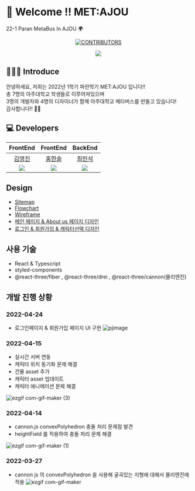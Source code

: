 
# 🤗 Welcome !! MET:AJOU

22-1 Paran MetaBus In AJOU 🌍

<div align=center>

[![CONTRIBUTORS](https://img.shields.io/badge/contributors-8-green.svg?style=flat-square)](https://github.com/AJOU-BEGINNER/P-1)

<a href="https://github.com/MET-AJOU/MET-AJOU/graphs/contributors">
  <img src="https://contrib.rocks/image?repo=MET-AJOU/MET-AJOU" />
</a>

</div>

## 🧑🏻‍💻 Introduce

안녕하세요, 저희는 2022년 1학기 파란학기 MET:AJOU 입니다!! <br/>
총 7명의 아주대학교 학생들로 이루어져있으며 <br/>
3명의 개발자와 4명의 디자이너가 함께 아주대학교 메타버스를 만들고 있습니다! <br/>
감사합니다!! 🙇🏻 <br/>

## 💻 Developers 

| FrontEnd   | FrontEnd | BackEnd  |
| :------: | :------: | :------: |
| [김영진](https://github.com/jin-Pro) | [홍한솔](https://github.com/Noelsky-code) | [최민석](https://github.com/MinShiGee) |
| <img src="https://github.com/jin-Pro.png" /> |<img src="https://github.com/Noelsky-code.png" /> | <img src="https://github.com/MinShiGee.png" /> | 


## Design 

- [Sitemap](https://www.figma.com/file/rRgoGRknJ6BySxUvKvRtV7/Jouniverse_Sitemap) 
- [Flowchart](https://www.figma.com/file/mK6e61UFKqispZScvYijFy/jouniverse_wireframe?node-id=0%3A1) 
- [Wireframe](https://www.figma.com/file/TNN7DsdqZFS0hmTOYzeN6Z/Simple-Virtual-reality-Landing-Page-(Community)?node-id=0%3A1)
- [메인 페이지 & About us 페이지 디자인](https://www.figma.com/file/9X7cIVaYVS0R9ln1MvMmy8/MET%3AAJOU-%EC%B5%9C%EC%A2%85%EB%B2%84%EC%A0%84?node-id=114%3A94)
- [로그인 & 회원가입 & 캐릭터선택 디자인](https://www.figma.com/file/9X7cIVaYVS0R9ln1MvMmy8/MET%3AAJOU-%EC%B5%9C%EC%A2%85%EB%B2%84%EC%A0%84?node-id=527%3A33)


## 사용 기술 
- React & Typescript 
- styled-components
- @react-three/fiber , @react-three/drei , @react-three/cannon(물리엔진)
 
 
## 개발 진행 상황
### 2022-04-24
- 로그인페이지 & 회원가입 페이지 UI 구현
![pjimage](https://user-images.githubusercontent.com/66724340/165261222-1439041d-19dd-46fb-9b0e-0c09fb27f9a9.jpg)


### 2022-04-15 
- 실시간 서버 연동
- 캐릭터 위치 동기화 문제 해결 
- 건물 asset 추가
- 캐릭터 asset 업데이트
- 캐릭터 애니메이션 문제 해결 

![ezgif com-gif-maker (3)](https://user-images.githubusercontent.com/66724340/165255284-978a2d67-13e6-46c4-8e44-3d6f08aa95ed.gif)


### 2022-04-14 
- cannon.js convexPolyhedron 충돌 처리 문제점 발견 
- heightField 를 적용하여 충돌 처리 문제 해결 

![ezgif com-gif-maker (1)](https://user-images.githubusercontent.com/66724340/163387458-e0da09f5-da58-42bc-b2d4-468d944ddd30.gif)

### 2022-03-27
- cannon js 의 convexPolyhedron 을 사용해 굴곡있는 지형에 대해서 물리엔진에 적용 
![ezgif com-gif-maker](https://user-images.githubusercontent.com/66724340/160528987-ca928694-ee25-43fb-88ee-1ae4f25dbe75.gif)



